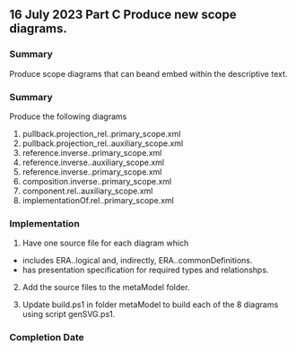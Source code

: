 

## 16 July 2023 Part C Produce new scope diagrams.

### Summary  

Produce scope diagrams that can beand embed within the descriptive text.

### Summary
Produce the following diagrams

1. pullback.projection_rel..primary_scope.xml
2. pullback.projection_rel..auxiliary_scope.xml
3. reference.inverse..primary_scope.xml
4. reference.inverse..auxiliary_scope.xml 
5. reference.inverse..primary_scope.xml 
6. composition.inverse..primary_scope.xml
7. component.rel..auxiliary_scope.xml
8. implementationOf.rel..primary_scope.xml

### Implementation
1. Have one source file for each diagram which 
- includes   ERA..logical and, indirectly, ERA..commonDefinitions.
- has presentation specification for required types and relationshps.

2. Add the source files to the metaModel folder.

3. Update build.ps1 in folder metaModel to build each of the 8 diagrams
   using script genSVG.ps1.

### Completion Date


